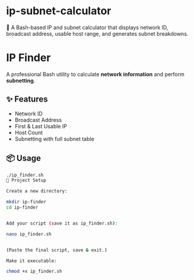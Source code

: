 # ip-subnet-calculator
🔎 A Bash-based IP and subnet calculator that displays network ID, broadcast address, usable host range, and generates subnet breakdowns.
# IP Finder

A professional Bash utility to calculate **network information** and perform **subnetting**.

## ✨ Features
- Network ID
- Broadcast Address
- First & Last Usable IP
- Host Count
- Subnetting with full subnet table

## 📦 Usage
```bash
./ip_finder.sh
📂 Project Setup

Create a new directory:

mkdir ip-finder
cd ip-finder


Add your script (save it as ip_finder.sh):

nano ip_finder.sh


(Paste the final script, save & exit.)

Make it executable:

chmod +x ip_finder.sh
